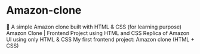 # Amazon-clone
🛒 A simple Amazon clone built with HTML &amp; CSS (for learning purpose)  Amazon Clone | Frontend Project using HTML and CSS  Replica of Amazon UI using only HTML &amp; CSS  My first frontend project: Amazon clone (HTML + CSS)
